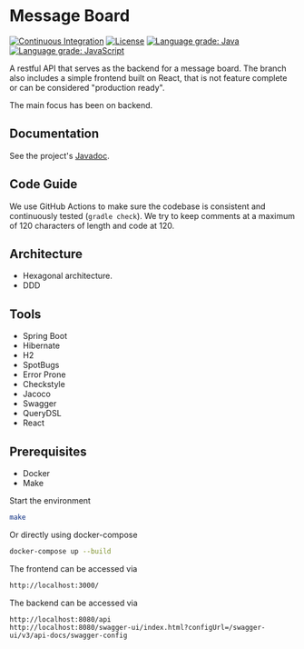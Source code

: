# Message Board

[![Continuous Integration](https://github.com/nicklaswallgren/message-board/workflows/ci/badge.svg)](https://github.com/nicklaswallgren/message-board/actions)
[![License](https://img.shields.io/github/license/nicklaswallgren/message-board)](https://github.com/nicklaswallgren/message-board/blob/master/LICENSE)
[![Language grade: Java](https://img.shields.io/lgtm/grade/java/g/NicklasWallgren/message-board.svg?logo=lgtm&logoWidth=18)](https://lgtm.com/projects/g/NicklasWallgren/message-board/)
[![Language grade: JavaScript](https://img.shields.io/lgtm/grade/javascript/g/NicklasWallgren/message-board.svg?logo=lgtm&logoWidth=18)](https://lgtm.com/projects/g/NicklasWallgren/message-board/context:javascript)

A restful API that serves as the backend for a message board. 
The branch also includes a simple frontend built on React, that is not feature complete or can be considered "production ready". 

The main focus has been on backend.

## Documentation
See the project's [Javadoc](https://nicklaswallgren.github.io/message-board/).

## Code Guide
We use GitHub Actions to make sure the codebase is consistent and continuously tested (`gradle check`). We try to keep
comments at a maximum of 120 characters of length and code at 120.

## Architecture
* Hexagonal architecture. 
* DDD

## Tools
* Spring Boot
* Hibernate
* H2
* SpotBugs
* Error Prone
* Checkstyle
* Jacoco
* Swagger
* QueryDSL
* React

## Prerequisites
* Docker
* Make

Start the environment  
```bash
make
```
Or directly using docker-compose
```bash
docker-compose up --build
```

The frontend can be accessed via
```bash
http://localhost:3000/
```

The backend can be accessed via
```
http://localhost:8080/api
http://localhost:8080/swagger-ui/index.html?configUrl=/swagger-ui/v3/api-docs/swagger-config
```
